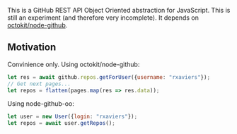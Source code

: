 This is a GitHub REST API Object Oriented abstraction for JavaScript. This is still an experiment (and therefore very incomplete). It depends on [octokit/node-github](octokit/node-github).

## Motivation

Convinience only. Using octokit/node-github:

```js
let res = await github.repos.getForUser({username: "rxaviers"});
// Get next pages...
let repos = flatten(pages.map(res => res.data));
```

Using node-github-oo:

```js
let user = new User({login: "rxaviers"});
let repos = await user.getRepos();
```

